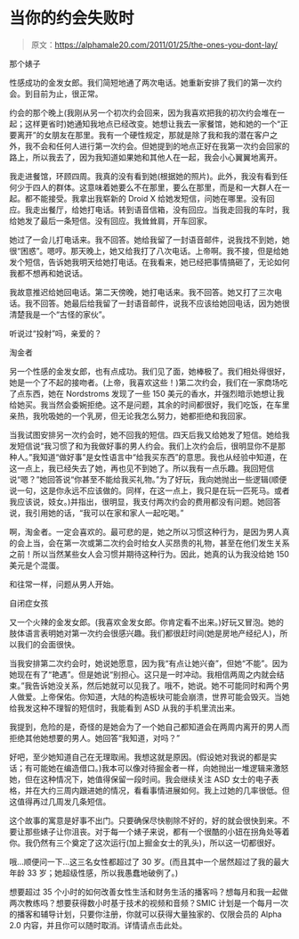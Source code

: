 # 当你的约会失败时

> 原文：<https://alphamale20.com/2011/01/25/the-ones-you-dont-lay/>

那个婊子

性感成功的金发女郎。我们简短地通了两次电话。她重新安排了我们的第一次约会。到目前为止，很正常。

约会的那个晚上(我刚从另一个初次约会回来，因为我喜欢把我的初次约会堆在一起；这样更省时)她通知我地点已经改变。她想让我去一家餐馆，她和她的一个“正要离开”的女朋友在那里。我有一个硬性规定，那就是除了我和我的潜在客户之外，我不会和任何人进行第一次约会。但她提到的地点正好在我第一次约会回家的路上，所以我去了，因为我知道如果她和其他人在一起，我会小心翼翼地离开。

我走进餐馆，环顾四周。我真的没有看到她(根据她的照片)。此外，我没有看到任何少于四人的群体。这意味着她要么不在那里，要么在那里，而是和一大群人在一起。都不能接受。我拿出我崭新的 Droid X 给她发短信，问她在哪里。没有回应。我走出餐厅，给她打电话。转到语音信箱，没有回应。当我走回我的车时，我给她发了最后一条短信。没有回应。我耸耸肩，开车回家。

她过了一会儿打电话来。我不回答。她给我留了一封语音邮件，说我找不到她，她很“困惑”。嗯哼。那天晚上，她又给我打了八次电话。上帝啊。我不接，但是给她发个短信，告诉她我明天给她打电话。在我看来，她已经把事情搞砸了，无论如何我都不想再和她说话。

我故意推迟给她回电话。第二天傍晚，她打电话来。我不回答。她又打了三次电话。我不回答。她最后给我留了一封语音邮件，说我不应该给她回电话，因为她很清楚我是一个“古怪的家伙”。

听说过“投射”吗，亲爱的？

淘金者

另一个性感的金发女郎，也有点成功。我们见了面，她棒极了。我们相处得很好，她是一个了不起的接吻者。(上帝，我喜欢这些！)第二次约会，我们在一家商场吃了点东西，她在 Nordstroms 发现了一些 150 美元的香水，并强烈暗示她想让我给她买。我当然会委婉拒绝。这不是问题，其余的时间都很好，我们吃饭，在车里亲热，我吮吸她的一个乳房，但无论我怎么努力，她都拒绝和我回家。

当我试图安排另一次约会时，她不回我的短信。四天后我又给她发了短信。她给我发短信说“我习惯了和为我做好事的男人约会。我们上次约会后，很明显你不是那种人。”我知道“做好事”是女性语言中“给我买东西”的意思。我也从经验中知道，在这一点上，我已经失去了她，再也见不到她了。所以我有一点乐趣。我回短信说“嗯？”她回答说“你甚至不能给我买礼物。”为了好玩，我向她抛出一些逻辑(顺便说一句，这是你永远不应该做的。同样，在这一点上，我只是在玩一匹死马。或者我应该说，妓女。)并指出，很明显，我支付两次约会的费用都没有问题。她回答说，我引用她的话，“我可以在家和家人一起吃喝。”

啊，淘金者。一定会喜欢的。最可悲的是，她之所以习惯这种行为，是因为男人真的会上当，会在第一次或第二次约会时给女人买昂贵的礼物，甚至在他们发生关系之前！所以当然某些女人会习惯并期待这种行为。因此，她真的认为我没给她 150 美元是个混蛋。

和往常一样，问题从男人开始。

自闭症女孩

又一个火辣的金发女郎。(我喜欢金发女郎。你肯定看不出来。)好玩又冒泡。她的肢体语言表明她对第一次约会很感兴趣。我们都很赶时间(她是房地产经纪人)，所以我们的会面很快。

当我安排第二次约会时，她说她愿意，因为我“有点让她兴奋”，但她“不能”。因为她现在有了“艳遇”。但是她说“别担心。这只是一时冲动。我相信两周之内就会结束。”我告诉她没关系，然后她就可以见我了。哦不，她说。她不可能同时和两个男人做爱。上帝保佑。你知道，大陆的构造板块可能会崩溃，世界可能会毁灭。当她给我发这种不理智的短信时，我能看到 ASD 从我的手机里流出来。

我提到，危险的是，奇怪的是她会为了一个她自己都知道会在两周内离开的男人而拒绝其他她想要的男人。她回答“我知道，对吗？”

好吧，至少她知道自己在无理取闹。我想这就是原因。(假设她对我说的都是实话；有可能她在编造借口。)我本可以像对待掘金者一样，向她抛出一堆逻辑来激怒她，但在这种情况下，她值得保留一段时间。我会继续关注 ASD 女士的电子表格，并在大约三周内跟进她的情况，看看事情进展如何。我上过她的几率很低。但这值得再过几周发几条短信。

这个故事的寓意是好事不出门。只要确保尽快剔除不好的，好的就会很快到来。不要让那些婊子让你沮丧。对于每一个婊子来说，都有一个很酷的小妞在拐角处等着你。我仍然有三个奠定了这次运行(加上掘金女士的乳头)，所以这一切都很好。

哦...顺便问一下...这三名女性都超过了 30 岁。(而且其中一个居然超过了我的最大年龄 33 岁；她超级性感，所以我愚蠢地破例了。)

想要超过 35 个小时的如何改善女性生活和财务生活的播客吗？想每月和我一起做两次教练吗？想要获得数小时基于技术的视频和音频？SMIC 计划是一个每月一次的播客和辅导计划，只要你注册，你就可以获得大量独家的、仅限会员的 Alpha 2.0 内容，并且你可以随时取消。详情请点击此处。